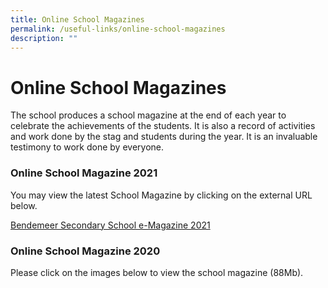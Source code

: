 ```yaml
---
title: Online School Magazines
permalink: /useful-links/online-school-magazines
description: ""
---
```

# Online School Magazines
The school produces a school magazine at the end of each year to celebrate the achievements of the students.  It is also a record of activities and work done by the stag and students during the year.  It is an invaluable testimony to work done by everyone.

### Online School Magazine 2021

You may view the latest School Magazine by clicking on the external URL below.

[Bendemeer Secondary School e-Magazine 2021](https://issuu.com/touche-design/docs/bendemeer_sec_e-magazine_2021?fr=sNWE3NzI3NTIwODU)

### Online School Magazine 2020

Please click on the images below to view the school magazine (88Mb).
